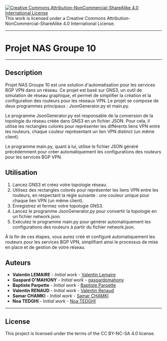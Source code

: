 [![Creative Commons Attribution-NonCommercial-ShareAlike 4.0 International License](https://i.creativecommons.org/l/by-nc-sa/4.0/88x31.png)]("http://creativecommons.org/licenses/by-nc-sa/4.0/" "Creative Commons Attribution-NonCommercial-ShareAlike 4.0 International License")  
This work is licensed under a Creative Commons Attribution-NonCommercial-ShareAlike 4.0 International License.

---

# Projet NAS Groupe 10

---

## Description

Projet NAS Groupe 10 est une solution d'automatisation pour les services BGP VPN dans un réseau. Ce projet est basé sur GNS3, un outil de simulation de réseau graphique, et permet de simplifier la création et la configuration des routeurs pour les réseaux VPN. Le projet se compose de deux programmes principaux : JsonGenerator.py et main.py.

Le programme JsonGenerator.py est responsable de la conversion de la topologie du réseau créée dans GNS3 en un fichier JSON. Pour cela, il utilise les rectangles colorés pour représenter les différents liens VPN entre les routeurs, chaque couleur représentant un lien VPN distinct (un même client).

Le programme main.py, quant à lui, utilise le fichier JSON généré précédemment pour créer automatiquement les configurations des routeurs pour les services BGP VPN.

## Utilisation

1. Lancez GNS3 et créez votre topologie réseau.
2. Utilisez des rectangles colorés pour représenter les liens VPN entre les routeurs, en respectant la règle suivante : une couleur unique pour chaque lien VPN (un même client).
3. Enregistrez et fermez votre topologie GNS3.
4. Lancez le programme JsonGenerator.py pour convertir la topologie en un fichier network.json.
5. Exécutez le programme main.py pour générer automatiquement les configurations des routeurs à partir du fichier network.json.

À la fin de ces étapes, vous aurez créé et configuré automatiquement les routeurs pour les services BGP VPN, simplifiant ainsi le processus de mise en place et de gestion de votre réseau.


## Auteurs

* **Valentin LEMAIRE** - *Initial work* - [Valentin Lemaire](https://github.com/28Pollux28)
* **Gaspard O'MAHONY** - *Initial work* - [gaspardomahony](https://github.com/gaspardomahony)
* **Baptiste Parpette** - *Initial work* - [Baptiste Parpette](https://github.com/baptisteparpette)
* **Valentin RENAUD** - *Initial work* - [Valentin Renaud](https://github.com/Valdyzer)
* **Samar CHAMKI** - *Initial work* - [Samar CHAMKI](https://github.com/)
* **Noa TEDGHI** - *Initial work* - [Noa TEDGHI](https://github.com/ntedghi)

---

## License

This project is licensed under the terms of the CC BY-NC-SA 4.0 license.

